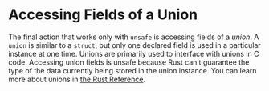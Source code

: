 # Accessing Fields of a Union

The final action that works only with `unsafe` is accessing fields of a *union*. A `union` is similar to a `struct`, but only one declared field is used in a particular instance at one time. Unions are primarily used to interface with unions in C code. Accessing union fields is unsafe because Rust can’t guarantee the type of the data currently being stored in the union instance. You can learn more about unions in [the Rust Reference](https://doc.rust-lang.org/reference/items/unions.html).
